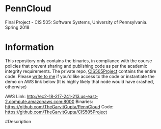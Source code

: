 # PennCloud

Final Project - CIS 505: Software Systems, University of Pennsylvania. Spring 2018

# Information

This repository only contains the binaries, in compliance with the course policies that prevent sharing and publishing code as per the academic integrity requirements.
The private repo, [CIS505Project](https://github.com/TheGarvitGupta/CIS505Project) contains the entire code. Please [write to me](garvit@cis.upenn.edu) if you'd like access to the code or instantiate the demo on AWS link below (It is highly likely that node would have crashed, otherwise)

AWS Link: http://ec2-18-217-241-213.us-east-2.compute.amazonaws.com:8000
Binaries: https://github.com/TheGarvitGupta/PennCloud
Code: https://github.com/TheGarvitGupta/CIS505Project

#Description
